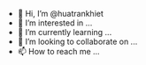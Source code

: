 - 👋 Hi, I’m @huatrankhiet
- 👀 I’m interested in ...
- 🌱 I’m currently learning ...
- 💞️ I’m looking to collaborate on ...
- 📫 How to reach me ...

<!---
huatrankhiet/huatrankhiet is a ✨ special ✨ repository because its `README.md` (this file) appears on your GitHub profile.
You can click the Preview link to take a look at your changes.
--->
